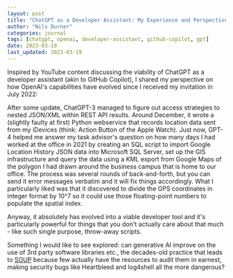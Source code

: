 ```yaml
---
layout: post
title: "ChatGPT as a Developer Assistant: My Experience and Perspective"
author: "Nils Durner"
categories: journal
tags: [chatgpt, openai, developer-assistant, github-copilot, gpt]
date: 2023-03-19
last_updated: 2023-03-19
---
```


Inspired by YouTube content discussing the viability of ChatGPT as a developer assistant (akin to GitHub Copilot), I shared my perspective on how OpenAI's capabilities have evolved since I received my invitation in July 2022:

After some update, ChatGPT-3 managed to figure out access strategies to nested JSON/XML within REST API results. Around December, it wrote a (slightly faulty at first) Python webservice that records location data sent from my iDevices (think: Action Button of the Apple Watch). Just now, GPT-4 helped me answer my task advisor's question on how many days I had worked at the office in 2021 by creating an SQL script to import Google Location History JSON data into Microsoft SQL Server, set up the GIS infrastructure and query the data using a KML export from Google Maps of the polygon I had drawn around the business campus that is home to our office. The process was several rounds of back-and-forth, but you can send it error messages verbatim and it will fix things accordingly. What I particularly liked was that it discovered to divide the GPS coordinates in integer format by 10^7 so it could use those floating-point numbers to populate the spatial index.

Anyway, it absolutely has evolved into a viable developer tool and it's particularly powerful for things that you don't actually care about that much - like such single purpose, throw-away scripts.

Something I would like to see explored: can generative AI improve on the use of 3rd party software libraries etc., the decades-old practice that leads to [SOUP](https://en.wikipedia.org/wiki/Software_of_unknown_pedigree) because few actually have the resources to audit them in earnest, making security bugs like Heartbleed and log4shell all the more dangerous?